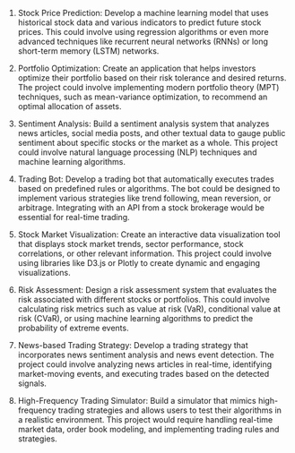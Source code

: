 1. Stock Price Prediction: Develop a machine learning model that uses historical stock data and various indicators to predict future stock prices. This could involve using regression algorithms or even more advanced techniques like recurrent neural networks (RNNs) or long short-term memory (LSTM) networks.
    
2. Portfolio Optimization: Create an application that helps investors optimize their portfolio based on their risk tolerance and desired returns. The project could involve implementing modern portfolio theory (MPT) techniques, such as mean-variance optimization, to recommend an optimal allocation of assets.
    
3. Sentiment Analysis: Build a sentiment analysis system that analyzes news articles, social media posts, and other textual data to gauge public sentiment about specific stocks or the market as a whole. This project could involve natural language processing (NLP) techniques and machine learning algorithms.
    
4. Trading Bot: Develop a trading bot that automatically executes trades based on predefined rules or algorithms. The bot could be designed to implement various strategies like trend following, mean reversion, or arbitrage. Integrating with an API from a stock brokerage would be essential for real-time trading.
    
5. Stock Market Visualization: Create an interactive data visualization tool that displays stock market trends, sector performance, stock correlations, or other relevant information. This project could involve using libraries like D3.js or Plotly to create dynamic and engaging visualizations.
    
6. Risk Assessment: Design a risk assessment system that evaluates the risk associated with different stocks or portfolios. This could involve calculating risk metrics such as value at risk (VaR), conditional value at risk (CVaR), or using machine learning algorithms to predict the probability of extreme events.
    
7. News-based Trading Strategy: Develop a trading strategy that incorporates news sentiment analysis and news event detection. The project could involve analyzing news articles in real-time, identifying market-moving events, and executing trades based on the detected signals.
    
8. High-Frequency Trading Simulator: Build a simulator that mimics high-frequency trading strategies and allows users to test their algorithms in a realistic environment. This project would require handling real-time market data, order book modeling, and implementing trading rules and strategies.